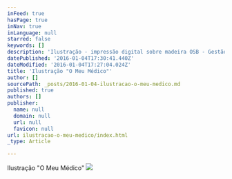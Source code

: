 ```yaml
---
inFeed: true
hasPage: true
inNav: true
inLanguage: null
starred: false
keywords: []
description: 'Ilustração - impressão digital sobre madeira OSB - Gestão de projecto: Space Invaders, Arquitectura e Interiores - Cliente: O Meu Médico'
datePublished: '2016-01-04T17:30:41.440Z'
dateModified: '2016-01-04T17:27:04.024Z'
title: 'Ilustração "O Meu Médico"'
author: []
sourcePath: _posts/2016-01-04-ilustracao-o-meu-medico.md
published: true
authors: []
publisher:
  name: null
  domain: null
  url: null
  favicon: null
url: ilustracao-o-meu-medico/index.html
_type: Article

---
```

Ilustração "O Meu Médico"
![](https://the-grid-user-content.s3-us-west-2.amazonaws.com/a34a6efd-68b1-4ab7-8717-aea9b926a9d7.jpg)